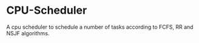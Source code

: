 # CPU-Scheduler
A cpu scheduler to schedule a number of tasks according to FCFS, RR and NSJF algorithms.
